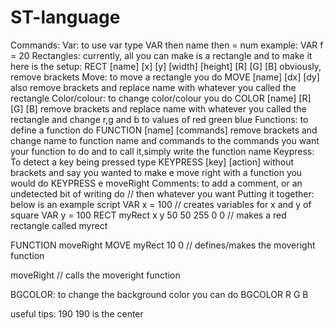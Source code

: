 # ST-language
Commands:
Var: to use var type VAR then name then = num example: VAR f = 20
Rectangles: currently, all you can make is a rectangle and to make it here is the setup: RECT [name] [x] [y] [width] [height] [R] [G] [B] obviously, remove brackets
Move: to move a rectangle you do MOVE [name] [dx] [dy] also remove brackets and replace name with whatever you called the rectangle
Color/colour: to change color/colour you do COLOR [name] [R] [G] [B] remove brackets and replace name with whatever you called the rectangle and change r,g and b to values of red green blue
Functions: to define a function do FUNCTION [name] [commands] remove brackets and change name to function name and commands to the commands you want your function to do and to call it,simply write the function name
Keypress: To detect a key being pressed type KEYPRESS [key] [action] without brackets and say you wanted to make e move right with a function you would do KEYPRESS e moveRight
Comments: to add a comment, or an undetected bit of writing do // then whatever you want
Putting it together: below is an example script
VAR x = 100 // creates variables for x and y of square
VAR y = 100
RECT myRect x y 50 50 255 0 0  // makes a red rectangle called myrect

FUNCTION moveRight MOVE myRect 10 0  // defines/makes the moveright function

moveRight  // calls the moveright function

BGCOLOR: to change the background color you can do BGCOLOR R G B 

useful tips:
190 190 is the center
